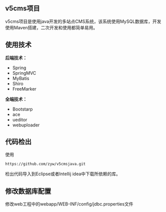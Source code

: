 ## v5cms项目
v5cms项目是使用java开发的多站点CMS系统，该系统使用MySQL数据库，开发使用Maven搭建，二次开发和使用都简单易用。
## 使用技术
**后端技术：**
- Spring
- SpringMVC
- MyBatis
- Shiro
- FreeMarker

**全端技术：**
- Bootstarp
- ace
- ueditor
- webuploader

## 代码检出
使用

```
https://github.com/zyw/v5cmsjava.git
```

检出代码导入到Eclipse或者Intellij idea中下载所依赖的库。
## 修改数据库配置
修改web工程中的webapp/WEB-INF/config/jdbc.properties文件